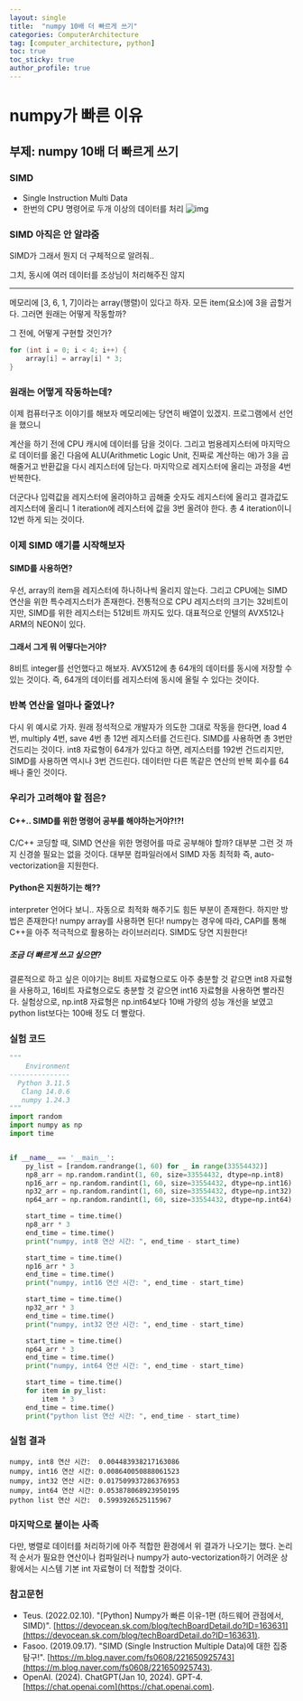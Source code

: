 ```yaml
---
layout: single
title:  "numpy 10배 더 빠르게 쓰기"
categories: ComputerArchitecture
tag: [computer_architecture, python]
toc: true
toc_sticky: true
author_profile: true
---
```


# numpy가 빠른 이유
## 부제: numpy 10배 더 빠르게 쓰기

### SIMD
- Single Instruction Multi Data
- 한번의 CPU 명령어로 두개 이상의 데이터를 처리
![img](https://mblogthumb-phinf.pstatic.net/MjAxOTA5MTdfMjc2/MDAxNTY4NzA2NzQ3NTky.Tp-Mq1HkScFBcrQ5maojJAEVrnqyT6lwAbg40lGLGe4g.AUwXx1sBEkV4F7EBM42ZaSnzo0RhzG6HSwDj2cW8QCgg.PNG.fs0608/FasooTechBlog_SIMD1.png?type=w800)

### SIMD 아직은 안 알랴줌
SIMD가 그래서 뭔지 더 구체적으로 알려줘..

그치, 동시에 여러 데이터를 조상님이 처리해주진 않지

---

메모리에 [3, 6, 1, 7]이라는 array(행렬)이 있다고 하자.
모든 item(요소)에 3을 곱할거다.
그러면 원래는 어떻게 작동할까?

그 전에, 어떻게 구현할 것인가?
```cpp
for (int i = 0; i < 4; i++) {
    array[i] = array[i] * 3;
}
```

### 원래는 어떻게 작동하는데?
이제 컴퓨터구조 이야기를 해보자
메모리에는 당연히 배열이 있겠지. 프로그램에서 선언을 했으니

계산을 하기 전에 CPU 캐시에 데이터를 담을 것이다.
그리고 범용레지스터에 마지막으로 데이터를 옮긴 다음에
ALU(Arithmetic Logic Unit, 진짜로 계산하는 애)가 3을 곱해줄거고
반환값을 다시 레지스터에 담는다.
마지막으로 레지스터에 올리는 과정을 4번 반복한다.

더군다나 입력값을 레지스터에 올려야하고 곱해줄 숫자도 레지스터에 올리고 결과값도 레지스터에 올리니 1 iteration에 레지스터에 값을 3번 올려야 한다.
총 4 iteration이니 12번 하게 되는 것이다.

### 이제 SIMD 얘기를 시작해보자
#### SIMD를 사용하면?
우선, array의 item을 레지스터에 하나하나씩 올리지 않는다.
그리고 CPU에는 SIMD 연산을 위한 특수레지스터가 존재한다.
전통적으로 CPU 레지스터의 크기는 32비트이지만, SIMD를 위한 레지스터는 512비트 까지도 있다.
대표적으로 인텔의 AVX512나 ARM의 NEON이 있다.

#### 그래서 그게 뭐 어떻다는거야?
8비트 integer를 선언했다고 해보자. AVX512에 총 64개의 데이터를 동시에 저장할 수 있는 것이다. 즉, 64개의 데이터를 레지스터에 동시에 올릴 수 있다는 것이다.

### 반복 연산을 얼마나 줄였나?
다시 위 예시로 가자.
원래 정석적으로 개발자가 의도한 그대로 작동을 한다면, load 4번, multiply 4번, save 4번 총 12번 레지스터를 건드린다.
SIMD를 사용하면 총 3번만 건드리는 것이다.
int8 자료형이 64개가 있다고 하면, 레지스터를 192번 건드리지만, SIMD를 사용하면 역시나 3번 건드린다.
데이터만 다른 똑같은 연산의 반복 회수를 64배나 줄인 것이다.

### 우리가 고려해야 할 점은?
#### C++.. SIMD를 위한 명령어 공부를 해야하는거야?!?!
C/C++ 코딩할 때, SIMD 연산을 위한 명령어를 따로 공부해야 할까?
대부분 그런 것 까지 신경쓸 필요는 없을 것이다. 대부분 컴파일러에서 SIMD 자동 최적화 즉, auto-vectorization을 지원한다.

#### Python은 지원하기는 해??
interpreter 언어다 보니.. 자동으로 최적화 해주기도 힘든 부분이 존재한다. 하지만 방법은 존재한다! numpy array를 사용하면 된다!
numpy는 경우에 따라, CAPI를 통해 C++을 아주 적극적으로 활용하는 라이브러리다. SIMD도 당연 지원한다!

##### 조금 더 빠르게 쓰고 싶으면?
결론적으로 하고 싶은 이야기는 8비트 자료형으로도 아주 충분할 것 같으면 int8 자료형을 사용하고, 16비트 자료형으로도 충분할 것 같으면 int16 자료형을 사용하면 빨라진다. 실험상으로, np.int8 자료형은 np.int64보다 10배 가량의 성능 개선을 보였고 python list보다는 100배 정도 더 빨랐다.

### 실험 코드
```python
"""
    Environment
---------------
  Python 3.11.5
   Clang 14.0.6
   numpy 1.24.3
"""
import random
import numpy as np
import time


if __name__ == '__main__':
    py_list = [random.randrange(1, 60) for _ in range(33554432)]
    np8_arr = np.random.randint(1, 60, size=33554432, dtype=np.int8)
    np16_arr = np.random.randint(1, 60, size=33554432, dtype=np.int16)
    np32_arr = np.random.randint(1, 60, size=33554432, dtype=np.int32)
    np64_arr = np.random.randint(1, 60, size=33554432, dtype=np.int64)

    start_time = time.time()
    np8_arr * 3
    end_time = time.time()
    print("numpy, int8 연산 시간: ", end_time - start_time)

    start_time = time.time()
    np16_arr * 3
    end_time = time.time()
    print("numpy, int16 연산 시간: ", end_time - start_time)

    start_time = time.time()
    np32_arr * 3
    end_time = time.time()
    print("numpy, int32 연산 시간: ", end_time - start_time)

    start_time = time.time()
    np64_arr * 3
    end_time = time.time()
    print("numpy, int64 연산 시간: ", end_time - start_time)

    start_time = time.time()
    for item in py_list:
        item * 3
    end_time = time.time()
    print("python list 연산 시간: ", end_time - start_time)
```

### 실험 결과
```
numpy, int8 연산 시간:  0.004483938217163086
numpy, int16 연산 시간: 0.008640050888061523
numpy, int32 연산 시간: 0.017509937286376953
numpy, int64 연산 시간: 0.053878068923950195
python list 연산 시간:  0.5993926525115967
```

### 마지막으로 붙이는 사족
다만, 병렬로 데이터를 처리하기에 아주 적합한 환경에서 위 결과가 나오기는 했다. 
논리적 순서가 필요한 연산이나 컴파일러나 numpy가 auto-vectorization하기 어려운 상황에서는 시스템 기본 int 자료형이 더 적합할 것이다.

### 참고문헌
- Teus. (2022.02.10). "[Python] Numpy가 빠른 이유-1편 (하드웨어 관점에서, SIMD)". [https://devocean.sk.com/blog/techBoardDetail.do?ID=163631](https://devocean.sk.com/blog/techBoardDetail.do?ID=163631).
- Fasoo. (2019.09.17). "SIMD (Single Instruction Multiple Data)에 대한 집중탐구!". [https://m.blog.naver.com/fs0608/221650925743](https://m.blog.naver.com/fs0608/221650925743).
- OpenAI. (2024). ChatGPT(Jan 10, 2024). GPT-4. [https://chat.openai.com](https://chat.openai.com).